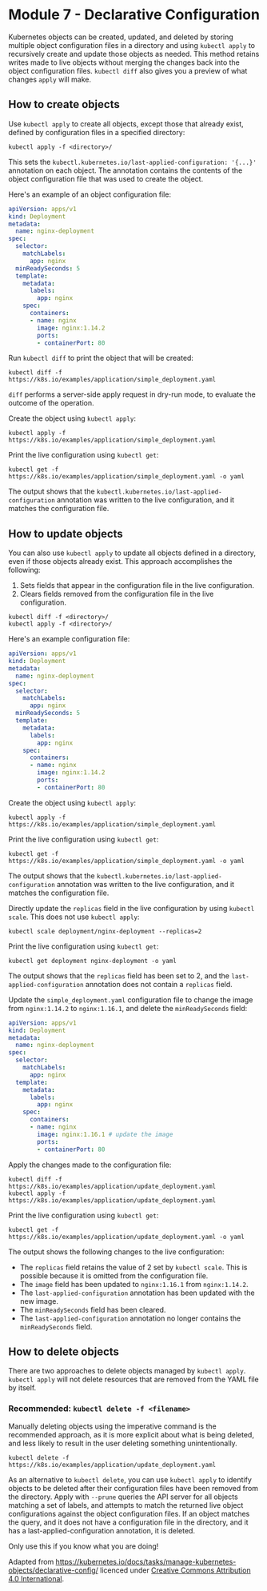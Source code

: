 # Module 7 - Declarative Configuration

Kubernetes objects can be created, updated, and deleted by storing multiple object configuration files in a directory and using `kubectl apply` to recursively create and update those objects as needed.
This method retains writes made to live objects without merging the changes back into the object configuration files.
`kubectl diff` also gives you a preview of what changes `apply` will make.

## How to create objects

Use `kubectl apply` to create all objects, except those that already exist,
defined by configuration files in a specified directory:

```shell
kubectl apply -f <directory>/
```

This sets the `kubectl.kubernetes.io/last-applied-configuration: '{...}'`
annotation on each object. The annotation contains the contents of the object
configuration file that was used to create the object.

Here's an example of an object configuration file:

```yaml
apiVersion: apps/v1
kind: Deployment
metadata:
  name: nginx-deployment
spec:
  selector:
    matchLabels:
      app: nginx
  minReadySeconds: 5
  template:
    metadata:
      labels:
        app: nginx
    spec:
      containers:
      - name: nginx
        image: nginx:1.14.2
        ports:
        - containerPort: 80
```

Run `kubectl diff` to print the object that will be created:

```shell
kubectl diff -f https://k8s.io/examples/application/simple_deployment.yaml
```

`diff` performs a server-side apply request in dry-run mode, to evaluate the outcome of the operation.

Create the object using `kubectl apply`:

```shell
kubectl apply -f https://k8s.io/examples/application/simple_deployment.yaml
```

Print the live configuration using `kubectl get`:

```shell
kubectl get -f https://k8s.io/examples/application/simple_deployment.yaml -o yaml
```

The output shows that the `kubectl.kubernetes.io/last-applied-configuration` annotation
was written to the live configuration, and it matches the configuration file.

## How to update objects

You can also use `kubectl apply` to update all objects defined in a directory, even
if those objects already exist.
This approach accomplishes the following:

1. Sets fields that appear in the configuration file in the live configuration.
2. Clears fields removed from the configuration file in the live configuration.

```shell
kubectl diff -f <directory>/
kubectl apply -f <directory>/
```

Here's an example configuration file:

```yaml
apiVersion: apps/v1
kind: Deployment
metadata:
  name: nginx-deployment
spec:
  selector:
    matchLabels:
      app: nginx
  minReadySeconds: 5
  template:
    metadata:
      labels:
        app: nginx
    spec:
      containers:
      - name: nginx
        image: nginx:1.14.2
        ports:
        - containerPort: 80
```

Create the object using `kubectl apply`:

```shell
kubectl apply -f https://k8s.io/examples/application/simple_deployment.yaml
```

Print the live configuration using `kubectl get`:

```shell
kubectl get -f https://k8s.io/examples/application/simple_deployment.yaml -o yaml
```

The output shows that the `kubectl.kubernetes.io/last-applied-configuration` annotation
was written to the live configuration, and it matches the configuration file.

Directly update the `replicas` field in the live configuration by using `kubectl scale`.
This does not use `kubectl apply`:

```shell
kubectl scale deployment/nginx-deployment --replicas=2
```

Print the live configuration using `kubectl get`:

```shell
kubectl get deployment nginx-deployment -o yaml
```

The output shows that the `replicas` field has been set to 2, and the `last-applied-configuration`
annotation does not contain a `replicas` field.

Update the `simple_deployment.yaml` configuration file to change the image from
`nginx:1.14.2` to `nginx:1.16.1`, and delete the `minReadySeconds` field:

```yaml
apiVersion: apps/v1
kind: Deployment
metadata:
  name: nginx-deployment
spec:
  selector:
    matchLabels:
      app: nginx
  template:
    metadata:
      labels:
        app: nginx
    spec:
      containers:
      - name: nginx
        image: nginx:1.16.1 # update the image
        ports:
        - containerPort: 80
```

Apply the changes made to the configuration file:

```shell
kubectl diff -f https://k8s.io/examples/application/update_deployment.yaml
kubectl apply -f https://k8s.io/examples/application/update_deployment.yaml
```

Print the live configuration using `kubectl get`:

```shell
kubectl get -f https://k8s.io/examples/application/update_deployment.yaml -o yaml
```

The output shows the following changes to the live configuration:

* The `replicas` field retains the value of 2 set by `kubectl scale`.
  This is possible because it is omitted from the configuration file.
* The `image` field has been updated to `nginx:1.16.1` from `nginx:1.14.2`.
* The `last-applied-configuration` annotation has been updated with the new image.
* The `minReadySeconds` field has been cleared.
* The `last-applied-configuration` annotation no longer contains the `minReadySeconds` field.

## How to delete objects

There are two approaches to delete objects managed by `kubectl apply`.
`kubectl apply` will not delete resources that are removed from the YAML file by itself.

### Recommended: `kubectl delete -f <filename>`

Manually deleting objects using the imperative command is the recommended
approach, as it is more explicit about what is being deleted, and less likely
to result in the user deleting something unintentionally.

```shell
kubectl delete -f https://k8s.io/examples/application/update_deployment.yaml
```

As an alternative to `kubectl delete`, you can use `kubectl apply` to identify objects to be deleted after their configuration files have been removed from the directory. Apply with `--prune` queries the API server for all objects matching a set of labels, and attempts to match the returned live object configurations against the object configuration files. If an object matches the query, and it does not have a configuration file in the directory, and it has a last-applied-configuration annotation, it is deleted.

Only use this if you know what you are doing!

Adapted from https://kubernetes.io/docs/tasks/manage-kubernetes-objects/declarative-config/ licenced under [Creative Commons Attribution 4.0 International](https://github.com/kubernetes/website/blob/main/LICENSE).
